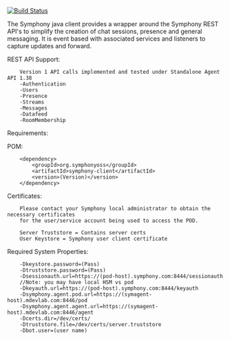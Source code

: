 [![Build Status](https://travis-ci.org/symphonyoss/symphony-java-client.svg)](https://travis-ci.org/symphonyoss/symphony-java-client)

The Symphony java client provides a wrapper around the Symphony REST API's to simplify the
creation of chat sessions, presence and general messaging.  It is event based with
associated services and listeners to capture updates and forward.

REST API Support:

        Version 1 API calls implemented and tested under Standalone Agent API 1.38
        -Authentication
        -Users
        -Presence
        -Streams
        -Messages
        -Datafeed
        -RoomMembership


Requirements:

POM:

        <dependency>
            <groupId>org.symphonyoss</groupId>
            <artifactId>symphony-client</artifactId>
            <version>(Version)</version>
        </dependency>

Certificates:

        Please contact your Symphony local administrator to obtain the necessary certificates 
        for the user/service account being used to access the POD.
        
        Server Truststore = Contains server certs
        User Keystore = Symphony user client certificate


Required System Properties:

        -Dkeystore.password=(Pass)
        -Dtruststore.password=(Pass)
        -Dsessionauth.url=https://(pod-host).symphony.com:8444/sessionauth
        //Note: you may have local HSM vs pod
        -Dkeyauth.url=https://(pod-host).symphony.com:8444/keyauth
        -Dsymphony.agent.pod.url=https://(symagent-host).mdevlab.com:8446/pod
        -Dsymphony.agent.agent.url=https://(symagent-host).mdevlab.com:8446/agent
        -Dcerts.dir=/dev/certs/
        -Dtruststore.file=/dev/certs/server.truststore
        -Dbot.user=(user name)
